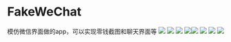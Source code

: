 # FakeWeChat
模仿微信界面做的app，可以实现零钱截图和聊天界面等
![](/img/1.jpg)
![](/img/2.jpg)
![](/img/3.jpg)
![](/img/4.jpg)![](/img/5.jpg)
![](/img/6.jpg)
![](/img/7.jpg)
![](/img/8.jpg)
